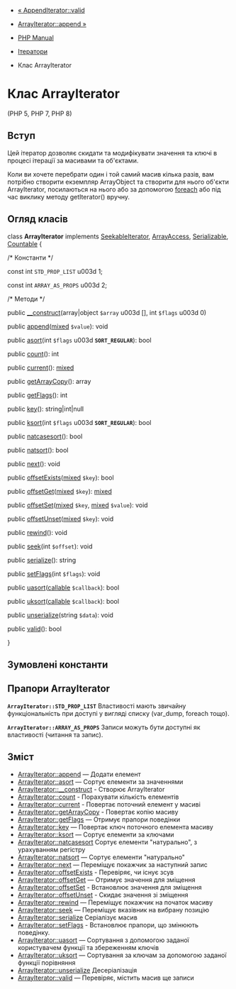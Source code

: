 - [« AppendIterator::valid](appenditerator.valid.md)
- [ArrayIterator::append »](arrayiterator.append.md)

- [PHP Manual](index.md)
- [Ітератори](spl.iterators.md)
- Клас ArrayIterator

# Клас ArrayIterator

(PHP 5, PHP 7, PHP 8)

## Вступ

Цей ітератор дозволяє скидати та модифікувати значення та ключі в
процесі ітерації за масивами та об'єктами.

Коли ви хочете перебрати один і той самий масив кілька разів, вам потрібно
створити екземпляр ArrayObject та створити для нього об'єкти ArrayIterator,
посилаються на нього або за допомогою
[foreach](control-structures.foreach.md) або під час виклику методу
getIterator() вручну.

## Огляд класів

class **ArrayIterator** implements
[SeekableIterator](class.seekableiterator.md),
[ArrayAccess](class.arrayaccess.md),
[Serializable](class.serializable.md),
[Countable](class.countable.md) {

/\* Константи \*/

const int `STD_PROP_LIST` u003d 1;

const int `ARRAY_AS_PROPS` u003d 2;

/\* Методи \*/

public [\_\_construct](arrayiterator.construct.md)(array\|object
`$array` u003d \[\], int `$flags` u003d 0)

public
[append](arrayiterator.append.md)([mixed](language.types.declarations.md#language.types.declarations.mixed)
`$value`): void

public [asort](arrayiterator.asort.md)(int `$flags` u003d
**`SORT_REGULAR`**): bool

public [count](arrayiterator.count.md)(): int

public [current](arrayiterator.current.md)():
[mixed](language.types.declarations.md#language.types.declarations.mixed)

public [getArrayCopy](arrayiterator.getarraycopy.md)(): array

public [getFlags](arrayiterator.getflags.md)(): int

public [key](arrayiterator.key.md)(): string\|int\|null

public [ksort](arrayiterator.ksort.md)(int `$flags` u003d
**`SORT_REGULAR`**): bool

public [natcasesort](arrayiterator.natcasesort.md)(): bool

public [natsort](arrayiterator.natsort.md)(): bool

public [next](arrayiterator.next.md)(): void

public
[offsetExists](arrayiterator.offsetexists.md)([mixed](language.types.declarations.md#language.types.declarations.mixed)
`$key`): bool

public
[offsetGet](arrayiterator.offsetget.md)([mixed](language.types.declarations.md#language.types.declarations.mixed)
`$key`):
[mixed](language.types.declarations.md#language.types.declarations.mixed)

public
[offsetSet](arrayiterator.offsetset.md)([mixed](language.types.declarations.md#language.types.declarations.mixed)
`$key`,
[mixed](language.types.declarations.md#language.types.declarations.mixed)
`$value`): void

public
[offsetUnset](arrayiterator.offsetunset.md)([mixed](language.types.declarations.md#language.types.declarations.mixed)
`$key`): void

public [rewind](arrayiterator.rewind.md)(): void

public [seek](arrayiterator.seek.md)(int `$offset`): void

public [serialize](arrayiterator.serialize.md)(): string

public [setFlags](arrayiterator.setflags.md)(int `$flags`): void

public
[uasort](arrayiterator.uasort.md)([callable](language.types.callable.md)
`$callback`): bool

public
[uksort](arrayiterator.uksort.md)([callable](language.types.callable.md)
`$callback`): bool

public [unserialize](arrayiterator.unserialize.md)(string `$data`):
void

public [valid](arrayiterator.valid.md)(): bool

}

## Зумовлені константи

## Прапори ArrayIterator

**`ArrayIterator::STD_PROP_LIST`**
Властивості мають звичайну функціональність при доступі у вигляді списку
(var_dump, foreach тощо).

**`ArrayIterator::ARRAY_AS_PROPS`**
Записи можуть бути доступні як властивості (читання та запис).

## Зміст

- [ArrayIterator::append](arrayiterator.append.md) — Додати
елемент
- [ArrayIterator::asort](arrayiterator.asort.md) — Сортує
елементи за значеннями
- [ArrayIterator::\_\_construct](arrayiterator.construct.md) -
Створює ArrayIterator
- [ArrayIterator::count](arrayiterator.count.md) - Порахувати
кількість елементів
- [ArrayIterator::current](arrayiterator.current.md) - Повертає
поточний елемент у масиві
- [ArrayIterator::getArrayCopy](arrayiterator.getarraycopy.md) -
Повертає копію масиву
- [ArrayIterator::getFlags](arrayiterator.getflags.md) — Отримує
прапори поведінки
- [ArrayIterator::key](arrayiterator.key.md) — Повертає ключ
поточного елемента масиву
- [ArrayIterator::ksort](arrayiterator.ksort.md) — Сортує
елементи за ключами
- [ArrayIterator::natcasesort](arrayiterator.natcasesort.md)
Сортує елементи "натурально", з урахуванням регістру
- [ArrayIterator::natsort](arrayiterator.natsort.md) — Сортує
елементи "натурально"
- [ArrayIterator::next](arrayiterator.next.md) — Переміщує
покажчик за наступний запис
- [ArrayIterator::offsetExists](arrayiterator.offsetexists.md) -
Перевіряє, чи існує зсув
- [ArrayIterator::offsetGet](arrayiterator.offsetget.md) — Отримує
значення для зміщення
- [ArrayIterator::offsetSet](arrayiterator.offsetset.md) -
Встановлює значення для зміщення
- [ArrayIterator::offsetUnset](arrayiterator.offsetunset.md) -
Скидає значення зі зміщення
- [ArrayIterator::rewind](arrayiterator.rewind.md) — Переміщує
покажчик на початок масиву
- [ArrayIterator::seek](arrayiterator.seek.md) — Переміщує
вказівник на вибрану позицію
- [ArrayIterator::serialize](arrayiterator.serialize.md)
Серіалізує масив
- [ArrayIterator::setFlags](arrayiterator.setflags.md) -
Встановлює прапори, що змінюють поведінку.
- [ArrayIterator::uasort](arrayiterator.uasort.md) — Сортування з
допомогою заданої користувачем функції та збереженням ключів
- [ArrayIterator::uksort](arrayiterator.uksort.md) — Сортування за
ключам за допомогою заданої функції порівняння
- [ArrayIterator::unserialize](arrayiterator.unserialize.md)
Десеріалізація
- [ArrayIterator::valid](arrayiterator.valid.md) — Перевіряє,
містить масив ще записи
